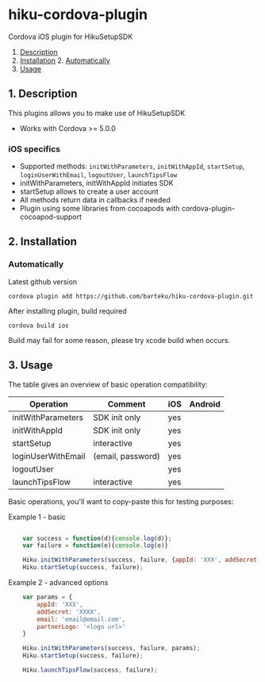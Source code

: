 # hiku-cordova-plugin

Cordova iOS plugin for HikuSetupSDK


1. [Description](https://github.com/barteku/hiku-cordova-plugin.git#1-description)
2. [Installation](https://github.com/barteku/hiku-cordova-plugin.git#2-installation)
	2. [Automatically](https://github.com/barteku/hiku-cordova-plugin.git#automatically)
3. [Usage](https://github.com/barteku/hiku-cordova-plugin.git#3-usage)


## 1. Description

This plugins allows you to make use of HikuSetupSDK

* Works with Cordova >= 5.0.0

### iOS specifics
* Supported methods: `initWithParameters`, `initWithAppId`, `startSetup`, `loginUserWithEmail`,  `logoutUser`, `launchTipsFlow`
* initWithParameters, initWithAppId initiates SDK
* startSetup allows to create a user account
* All methods return data in callbacks if needed
* Plugin using some libraries from cocoapods with cordova-plugin-cocoapod-support

 


## 2. Installation

### Automatically
Latest github version
```
cordova plugin add https://github.com/barteku/hiku-cordova-plugin.git
``````
After installing plugin, build required
```
cordova build ios
``````
Build may fail for some reason, please try xcode build when occurs.




## 3. Usage

The table gives an overview of basic operation compatibility:

Operation                           | Comment                | iOS | Android
----------------------------------- | ---------------------- | --- | -------
initWithParameters                  | SDK init only          | yes | 
initWithAppId                       | SDK init only          | yes | 
startSetup                          | interactive            | yes | 
loginUserWithEmail                  | (email, password)      | yes | 
logoutUser                          |                        | yes | 
launchTipsFlow                      | interactive            | yes | 



Basic operations, you'll want to copy-paste this for testing purposes:

Example 1 - basic
```js

    var success = function(d){console.log(d)};
    var failure = function(e){console.log(e)}

    Hiku.initWithParameters(success, failure, {appId: 'XXX', addSecret: 'XXXX'});
    Hiku.startSetup(success, failure);
````    
    
Example 2 - advanced options
```js
    var params = {
        appId: 'XXX', 
        addSecret: 'XXXX', 
        email: 'email@email.com', 
        partnerLogo: '<logo url>'
    }

    Hiku.initWithParameters(success, failure, params);
    Hiku.startSetup(success, failure);

    Hiku.launchTipsFlow(success, failure);
```